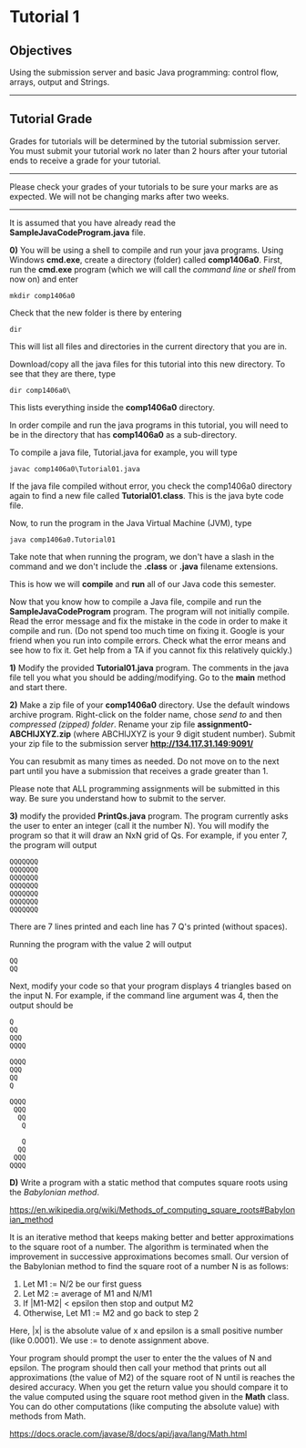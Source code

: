 # Tutorial 1


## Objectives  
Using the submission server and basic Java programming: control flow, arrays, output and Strings.    

---   
   

## Tutorial Grade

Grades for tutorials will be determined by the tutorial submission server. You must submit your tutorial work no later than 2 hours after your tutorial ends to receive a grade for your tutorial. 

---

Please check your grades of your tutorials to be sure your marks are as expected. We will not be changing marks after two weeks.

---

It is assumed that you have already read the **SampleJavaCodeProgram.java** file.
	 
__0)__ You will be using a shell to compile and run your java programs. 
Using Windows **cmd.exe**, create a directory (folder) called **comp1406a0**. First, run the **cmd.exe** program (which we will call the *command line* or *shell* from now on) and enter 

```mkdir comp1406a0```

Check that the new folder is there by entering 

```dir```

This will list all files and directories in the current directory that you are in.

Download/copy all the java files for this tutorial into this new directory. To see that they are there, type

```dir comp1406a0\```

This lists everything inside the **comp1406a0** directory. 

In order compile and run the java programs in this tutorial, you will need to be in the directory that has **comp1406a0** as a sub-directory. 

To compile a java file, Tutorial.java for example, you will type

```javac comp1406a0\Tutorial01.java```
 
If the java file compiled without error, you check the comp1406a0 directory again to find a new file called **Tutorial01.class**. This is the java byte code file. 

Now, to run the program in the Java Virtual Machine (JVM), type

```java comp1406a0.Tutorial01```

Take note that when running the program, we don't have a slash in the command and we don't include the **.class** or **.java** filename extensions. 

This is how we will **compile** and **run** all of our Java code this semester.

Now that you know how to compile a Java file, compile and run the **SampleJavaCodeProgram** program. The program will not initially compile. Read the error message and fix the mistake in the code in order to make it compile and run. (Do not spend too much time on fixing it. Google is your friend when you run into compile errors. Check what the error means and see how to fix it. Get help from a TA if you cannot fix this relatively quickly.)


__1)__ Modify the provided **Tutorial01.java** program. The comments in the java file tell you what you should be adding/modifying. Go to the __main__ method and start there.

__2)__ Make a zip file of your **comp1406a0** directory. Use the default windows archive program. Right-click on the folder name, chose *send to* and then *compressed (zipped) folder*. Rename your zip file **assignment0-ABCHIJXYZ.zip** (where ABCHIJXYZ is your 9 digit student number). Submit your zip file to the submission server **http://134.117.31.149:9091/**   

You can resubmit as many times as needed. Do not move on to the next part until you have a submission that receives a grade greater than 1.

Please note that ALL programming assignments will be submitted in this way. Be sure you understand how to submit to the server.

__3)__ modify the provided **PrintQs.java** program. The program currently asks the user to enter an integer (call it the number N).  You will modify the program so that it will draw an NxN grid of Qs. For example, if you enter 7, the program will output 

```
QQQQQQQ
QQQQQQQ
QQQQQQQ
QQQQQQQ
QQQQQQQ
QQQQQQQ
QQQQQQQ
```

There are 7 lines printed and each line has 7 Q's printed (without spaces).

Running the program with the value 2 will output

```
QQ
QQ
```

Next, modify your code so that your program displays 4 triangles based on the input N. For example, if the command line argument was 4, then the output should be
```
Q
QQ
QQQ
QQQQ

QQQQ
QQQ
QQ
Q

QQQQ
 QQQ
  QQ
   Q

   Q
  QQ
 QQQ
QQQQ
```




__D)__ Write a program with a static method that computes square roots using the _Babylonian method_.

https://en.wikipedia.org/wiki/Methods_of_computing_square_roots#Babylonian_method

It is an iterative method that keeps making better and better approximations to the square root of a number. The
algorithm is terminated when the improvement in successive approximations becomes small.
Our version of the Babylonian method to find the square root of a number N is as follows:
1. Let M1 := N/2 be our first guess
2. Let M2 := average of M1 and N/M1
3. If |M1-M2| < epsilon then stop and output M2
4. Otherwise, Let M1 := M2 and go back to step 2

Here, |x| is the absolute value of x and epsilon is a small positive number (like 0.0001). We use := to denote
assignment above.

Your program should prompt the user to enter the the values of N and epsilon. The program should then call your method that prints out all approximations (the value of M2) of the square root of N until is reaches the desired accuracy. When you get the return value you should compare it to the value computed using the square root method given in the **Math** class. You can do other computations (like computing the absolute value) with methods from Math. 

https://docs.oracle.com/javase/8/docs/api/java/lang/Math.html

